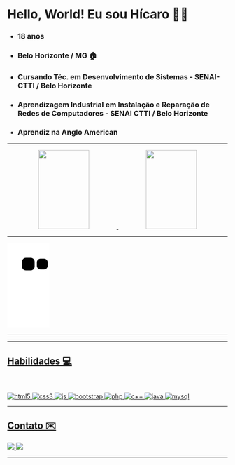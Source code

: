 <div>
  <h1> Hello, World! Eu sou Hícaro 🖖🏻</h1>
  <ul type="disc">
    <li> <h3> 18 anos </h3> </li>
    <li> <h3> Belo Horizonte / MG 🏠 </h3></li>
    <li> <h3> Cursando Téc. em Desenvolvimento de Sistemas - SENAI-CTTI / Belo Horizonte </h3> </li>
    <li> <h3> Aprendizagem Industrial em Instalação e Reparação de Redes de Computadores - SENAI CTTI / Belo Horizonte </h3> </li>
    <li> <h3> Aprendiz na Anglo American 
  </ul>
</div>
<hr/>
<div align="center"> 
  <a href="https://github.com/Hicaro-Bauer"> 
  <img height="180em" width="48%" src="https://github-readme-stats.vercel.app/api?username=Hicaro-Bauer&show_icons=true&bg_color=0,0B1726,0E3A73&hide_border=true&title_color=fff&text_color=fff%22&include_all_commits=true&count_private=true%22%20style=%22max-width:%20100%;"/>   
  <img height="180em" width="48%" src="https://github-readme-stats.vercel.app/api/top-langs/?username=Hicaro-Bauer&layout=compact&langs_count=7&bg_color=0,0B1726,0E3A73&title_color=fff&text_color=fff&hide_border=true%22%20style=%22max-width:%20100%;"/> 
</div>
 <hr/>

![snake gif](https://github.com/Hicaro-Bauer/Hicaro-Bauer/blob/output/github-contribution-grid-snake.svg)
  
<hr/>
<hr/>
<div>
  <h2> Habilidades 💻 </h2></br></br>
  <img alt="html5" src="https://img.shields.io/badge/html5-%23E34F26.svg?style=for-the-badge&logo=html5&logoColor=white" />
  <img alt="css3" src="https://img.shields.io/badge/css3-%231572B6.svg?style=for-the-badge&logo=css3&logoColor=white" />
  <img alt="js" src="https://img.shields.io/badge/javascript-%23323330.svg?style=for-the-badge&logo=javascript&logoColor=%23F7DF1E" />
  <img alt="bootstrap" src="https://img.shields.io/badge/bootstrap-%23563D7C.svg?style=for-the-badge&logo=bootstrap&logoColor=white" />
  <img alt="php" src="https://img.shields.io/badge/php-%23777BB4.svg?style=for-the-badge&logo=php&logoColor=white" />
  <img alt="c++" src="https://img.shields.io/badge/c++-%2300599C.svg?style=for-the-badge&logo=c%2B%2B&logoColor=white" />
  <img alt="java" src="https://img.shields.io/badge/java-%23ED8B00.svg?style=for-the-badge&logo=java&logoColor=white" />
  <img alt="mysql" src="https://img.shields.io/badge/mysql-%2300f.svg?style=for-the-badge&logo=mysql&logoColor=white" /> 
  </div>
<hr/>
<div>
  <h2> Contato ✉️</h2>
  <p align="left">
<a href="https://www.instagram.com/hicaro_bauer67/"><img src="https://img.shields.io/badge/Instagram-%23E4405F.svg?logo=Instagram&logoColor=white")</a> 
<a href="https://www.linkedin.com/in/h%C3%ADcaro-gabriel-bauer-nonato-324a40227/"> <img src="https://img.shields.io/badge/LinkedIn-%230077B5.svg?logo=linkedin&logoColor=white"</a>
</p>
</div>
<hr/>
